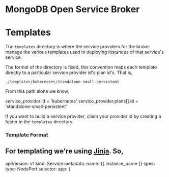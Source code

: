 MongoDB Open Service Broker
===

Templates
===

The `templates` directory is where the service providers for the broker manage
the various templates used in deploying instances of that service's service.

The format of the directory is fixed, this convention maps each template
directly to a particular service provider id's plan id's. That is,

```
./templates/kubernetes/standalone-small-persistent
```

From this path alone we know, 

service_provider.id = 'kubernetes'
service_provider.plans[].id = 'standalone-small-persistent'

If you want to build a service provider, claim your provider id by creating a
folder in the `templates` directory.

### Template Format

For templating we're using [Jinja](http://jinja.pocoo.org/). So,
---
apiVersion: v1
kind: Service
metadata:
  name: {{ instance_name }}
spec:
  type: NodePort
  selector:
    app: {
